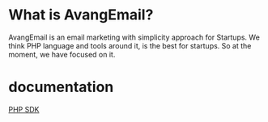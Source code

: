 # What is AvangEmail?

AvangEmail is an email marketing with simplicity approach for Startups. We think PHP language and tools around it, is the best for startups. So at the moment, we have focused on it.

# documentation

[PHP SDK](https://github.com/avangdev/avang-php)